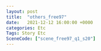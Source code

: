 ```yaml
---
layout: post
title:  "others_free97"
date:   2021-12-12 16:00:00 +0000
categories: Etc
Tags: Story Etc
SceneCode: ["scene_free97_q1_s20"]
---
```


